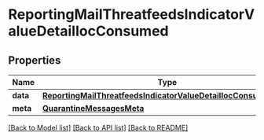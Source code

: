 # ReportingMailThreatfeedsIndicatorValueDetailIocConsumed

## Properties
Name | Type | Description | Notes
------------ | ------------- | ------------- | -------------
**data** | [**ReportingMailThreatfeedsIndicatorValueDetailIocConsumedData**](ReportingMailThreatfeedsIndicatorValueDetailIocConsumedData.md) |  | [optional] 
**meta** | [**QuarantineMessagesMeta**](QuarantineMessagesMeta.md) |  | [optional] 

[[Back to Model list]](../README.md#documentation-for-models) [[Back to API list]](../README.md#documentation-for-api-endpoints) [[Back to README]](../README.md)

